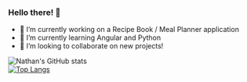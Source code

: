 ### Hello there! 👋

- 🔭 I’m currently working on a Recipe Book / Meal Planner application
- 🌱 I’m currently learning Angular and Python
- 👯 I’m looking to collaborate on new projects!

![Nathan's GitHub stats](https://github-readme-stats.vercel.app/api?username=NathanJamis&theme=dark&show_icons=true)
<br/>
[![Top Langs](https://github-readme-stats.vercel.app/api/top-langs/?username=NathanJamis&theme=dark&layout=compact)](https://github.com/NathanJamis/github-readme-stats)
